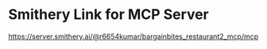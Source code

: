 # Smithery Link for MCP Server

https://server.smithery.ai/@r6654kumar/bargainbites_restaurant2_mcp/mcp